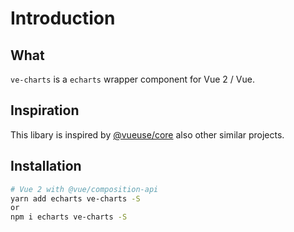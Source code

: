 # Introduction

## What

`ve-charts` is a `echarts` wrapper component for Vue 2 / Vue.

## Inspiration

This libary is inspired by [@vueuse/core](https://github.com/antfu/vueuse) also other similar projects.

## Installation

```bash
# Vue 2 with @vue/composition-api
yarn add echarts ve-charts -S
or
npm i echarts ve-charts -S
```
